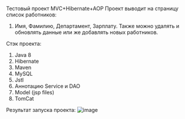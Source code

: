 Тестовый проект MVC+Hibernate+AOP 
Проект выводит на страницу список работников: 
1) Имя, Фамилию, Департамент, Зарплату. Также можно удалять и обновлять данные или же добавлять новых работников.

Стэк проекта: 
1) Java 8
2) Hibernate
3) Maven
4) MySQL
5) Jstl
6) Аннотацию Service и DAO
7) Model (jsp files)
8) TomCat

Результат запуска проекта:
![image](https://github.com/user-attachments/assets/73e1d715-6388-4a1d-b96e-a854d35835d4)


